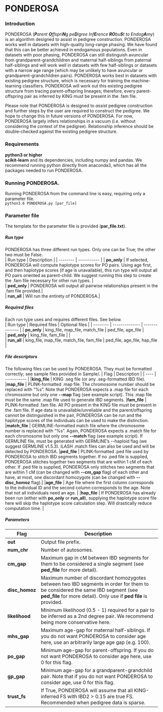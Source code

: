 # PONDEROSA

### **Introduction**  
PONDEROSA (_**P**arent **O**ffspri**N**g pe**D**igree Inf**E**rence **RO**bu**S**t to Endog**A**my_) is an algorithm designed to assist in pedigree construction. PONDEROSA works well in datasets with high-quality long-range phasing. We have found that this can be better achieved in endogamous populations. Even in datasets with poor phasing, PONDEROSA can still distinguish avuncular from grandparent-grandchildren and maternal half-siblings from paternal half-siblings and will work well in datasets with few half-siblings or datasets with a narrow age range (which may be unlikely to have avuncular or grandparent-grandchildren pairs). PONDEROSA works best in datasets with existing pedigree structure, which is necessary for training the machine-learning classifiers. PONDEROSA will work out this existing pedigree structure from tracing parent-offspring lineages; therefore, every parent-offspring pair as inferred by KING must be present in the .fam file.  

Please note that PONDEROSA is designed to _assist_ pedigree construction and further steps by the user are required to construct the pedigree. We hope to change this in future versions of PONDEROSA. For now, PONDEROSA largely infers relationships in a vacuum (i.e. without considering the context of the pedigree). Relationship inference should be double-checked against the existing pedigree structure.  

### **Requirements**
**python3 or higher**  
**scikit-learn** and its dependencies, including numpy and pandas. We recommend running python directly from anaconda3, which has all the packages needed to run PONDEROSA.   

### **Running PONDEROSA**. 
Running PONDEROSA from the command line is easy, requiring only a parameter file.    
`python3.6 PONDEROSA.py [par_file]`
### **Parameter file**
The template for the parameter file is provided (**par_file.txt**).  
##### _Run type_ 
PONDEROSA has three different run types. Only one can be True; the other two must be False.  
| Run type | Description |
| -------- | ----------- |
| **po_only** | If selected, PONDEROSA will compute haplotype scores for PO pairs. Using age first, and then haplotype scores (if age is unavailable), this run type will output all PO pairs oriented as parent-child. We suggest running this step to create the .fam file necessary for other run types. |  
| **ped_only** | PONDEROSA will output all pairwise relationships present in the .fam file provided.|  
| **run_all** | Will run the entirety of PONDEROSA.|

##### _Required files_  
Each run type uses and requires different files. See below.  
| Run type | Required files | Optional files |
| -------- | -------------- | -------------- |
| **po_only** | king_file, map_file, match_file | ped_file, age_file |   
| **ped_only** | king_file, fam_file | |  
| **run_all** | king_file, map_file, match_file, fam_file | ped_file, age_file, hap_file |

##### _File descriptors_
The following files can be used by PONDEROSA. They must be formatted correctly; see sample files provided in Sample/.
| Flag | Description |
| ---- | ----------- |
|**king_file** | KING .seg file (or any .seg-formatted IBD file).
|**map_file** | PLINK-formatted .map file. The chromosome number should be replaced with “%s”. Note that PONDEROSA expects a .map file for each chromosome but only one **--map** flag (see example script). This .map file must be the same .map file used to generate IBD segments.
|**fam_file** | PLINK-formatted .fam file. All PO present in the KING file must be present in the .fam file. If age data is unavailable/unreliable and the parent/offspring cannot be distinguished in the pair, PONDEROSA can be run and the haplotype scores of the individuals can be used to make the distinction. 
|**match_file** | GERMLINE-formatted match file where the chromosome number is replaced with “%s”. Again, PONDEROSA expects a .match file for each chromosome but only one **--match** flag (see example script). If GERMLINE file, must be generated with GERMLINE’s --haploid flag (we suggest GERMLINE v1.5.3). iLASH .match files can also be used and will be detected by PONDEROSA.
|**ped_file** | PLINK-formatted .ped file used by PONDEROSA to stitch IBD segments together. If no .ped file is supplied, PONDEROSA stitches together two segments that are within 1 cM of each other. If .ped file is supplied, PONDEROSA only stitches two segments that are within 1 cM (can be changed with **--cm_gap** flag) of each other and have, at most, one discordant homozygote (can be changed with **--disc_homoz** flag).|
|**age_file** | Age file where the first column corresponds to the individual ID and the second column corresponds to the age. Note that not all individuals need an age. |
|**hap_file** | If PONDEROSA has already been run (either with **po_only** or **run_all**), supplying the haplotype score file here will skip the haplotype score calculation step. Will drastically reduce computation time. |

##### _Parameters_  
| Flag | Description |
| ---- | ----------- |
|**out** | Output file prefix.|
|**num_chr** | Number of autosomes.|
|**cm_gap** | Maximum gap in cM between IBD segments for them to be considered a single segment (see **ped_file** for more detail).|
|**disc_homoz** | Maximum number of discordant homozygotes between two IBD segments in order for them to be considered the same IBD segment (see **ped_file** for more detail). Only use if **ped file** is provided.|  
|**likelihood** | Minimum likelihood (0.5 - 1) required for a pair to be inferred as a 2nd degree pair. We recommend being more conservative here.|  
|**mhs_gap** | Maximum age-gap for maternal half-siblings. If you do not want PONDEROSA to consider age here, use an arbitrarily large age gap (e.g. 100).|
|**po_gap** | Minimum age-gap for parent-offspring. If you do not want PONDEROSA to consider age here, use 0 for this flag.|
|**gp_gap** | Minimum age-gap for a grandparent-grandchild pair. Note that if you do not want PONDEROSA to consider age, use 0 for this flag.|
|**trust_fs** | If True, PONDEROSA will assume that all KING-inferred FS with IBD2 > 0.15 are true FS. Recommended when pedigree data is sparse. |

